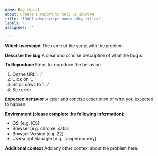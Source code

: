 ```yaml
---
name: Bug report
about: Create a report to help us improve
title: "[BUG] <Userscript name> <Bug title>"
labels: ''
assignees: ''

---
```


**Which userscript**
The name of the script with the problem.

**Describe the bug**
A clear and concise description of what the bug is.

**To Reproduce**
Steps to reproduce the behavior:
1. On the URL '...'
2. Click on '....'
3. Scroll down to '....'
4. See error

**Expected behavior**
A clear and concise description of what you expected to happen.

**Environment (please complete the following information):**
 - OS: [e.g. iOS]
 - Browser [e.g. chrome, safari]
 - Browser Version [e.g. 22]
 - Userscript Manager [e.g. Tampermonkey]

**Additional context**
Add any other context about the problem here.
